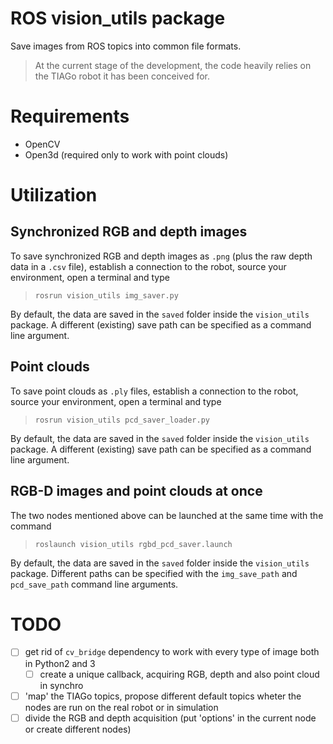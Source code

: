 # ROS vision_utils package
Save images from ROS topics into common file formats.

> At the current stage of the development, the code heavily relies on the TIAGo robot it has been conceived for.

# Requirements
- OpenCV
- Open3d (required only to work with point clouds)

# Utilization
## Synchronized RGB and depth images 
To save synchronized RGB and depth images as `.png` (plus the raw depth data in a `.csv` file), establish a connection to the robot, source your environment, open a terminal and type

> `rosrun vision_utils img_saver.py`

By default, the data are saved in the `saved` folder inside the `vision_utils` package. A different (existing) save path can be specified as a command line argument.

## Point clouds
To save point clouds as `.ply` files, establish a connection to the robot, source your environment, open a terminal and type

> `rosrun vision_utils pcd_saver_loader.py`

By default, the data are saved in the `saved` folder inside the `vision_utils` package. A different (existing) save path can be specified as a command line argument.

## RGB-D images and point clouds at once
The two nodes mentioned above can be launched at the same time with the command

>`roslaunch vision_utils rgbd_pcd_saver.launch`

By default, the data are saved in the `saved` folder inside the `vision_utils` package. Different paths can be specified with the `img_save_path` and `pcd_save_path` command line arguments.

# TODO
- [ ] get rid of `cv_bridge` dependency to work with every type of image both in Python2 and 3
	- [ ] create a unique callback, acquiring RGB, depth and also point cloud in synchro
- [ ] 'map' the TIAGo topics, propose different default topics wheter the nodes are run on the real robot or in simulation
- [ ] divide the RGB and depth acquisition (put 'options' in the current node or create different nodes)